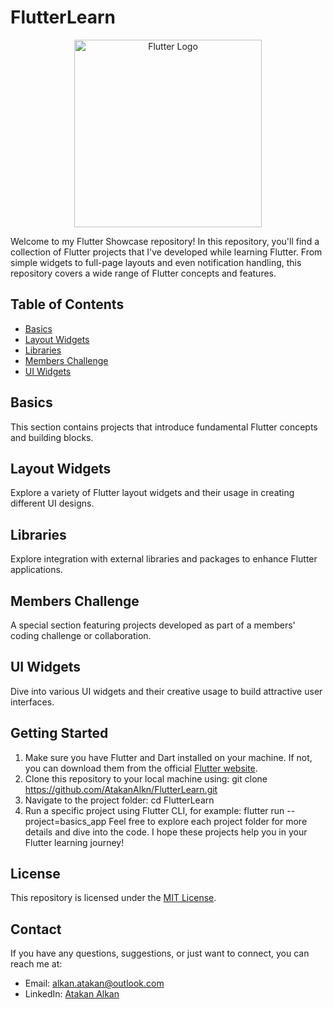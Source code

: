 # FlutterLearn

<div align="center">
  <img src="https://logowik.com/content/uploads/images/flutter5786.jpg" alt="Flutter Logo" width="300">
</div>


Welcome to my Flutter Showcase repository! In this repository, you'll find a collection of Flutter projects that I've developed while learning Flutter. From simple widgets to full-page layouts and even notification handling, this repository covers a wide range of Flutter concepts and features.

## Table of Contents
- [Basics](#basics)
- [Layout Widgets](#layout-widgets)
- [Libraries](#libraries)
- [Members Challenge](#members-challenge)
- [UI Widgets](#ui-widgets)

## Basics
This section contains projects that introduce fundamental Flutter concepts and building blocks.

## Layout Widgets
Explore a variety of Flutter layout widgets and their usage in creating different UI designs.

## Libraries
Explore integration with external libraries and packages to enhance Flutter applications.

## Members Challenge
A special section featuring projects developed as part of a members' coding challenge or collaboration.

## UI Widgets
Dive into various UI widgets and their creative usage to build attractive user interfaces.

## Getting Started
1. Make sure you have Flutter and Dart installed on your machine. If not, you can download them from the official [Flutter website](https://flutter.dev/docs/get-started/install).
2. Clone this repository to your local machine using:
git clone https://github.com/AtakanAlkn/FlutterLearn.git
3. Navigate to the project folder:
cd FlutterLearn
4. Run a specific project using Flutter CLI, for example:
flutter run --project=basics_app
Feel free to explore each project folder for more details and dive into the code. I hope these projects help you in your Flutter learning journey!

## License
This repository is licensed under the [MIT License](LICENSE).

## Contact
If you have any questions, suggestions, or just want to connect, you can reach me at:
- Email: alkan.atakan@outlook.com
- LinkedIn: [Atakan Alkan](https://www.linkedin.com/in/atakanalkn/)
